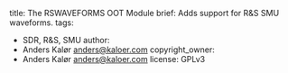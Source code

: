 title: The RSWAVEFORMS OOT Module
brief: Adds support for R&S SMU waveforms.
tags:
  - SDR, R&S, SMU
author:
  - Anders Kalør <anders@kaloer.com>
copyright_owner:
  - Anders Kalør <anders@kaloer.com>
license: GPLv3

